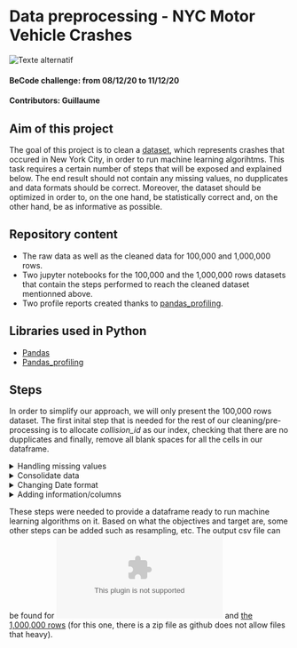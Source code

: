 # Data preprocessing - NYC Motor Vehicle Crashes

![Texte alternatif](https://media.cntraveler.com/photos/5a9d825ad363c34048b3639a/16:9/w_2560%2Cc_limit/GettyImages-640006562.jpg)

#### BeCode challenge: from 08/12/20 to 11/12/20

#### Contributors: Guillaume

## Aim of this project

The goal of this project is to clean a [dataset](https://data.cityofnewyork.us/Public-Safety/Motor-Vehicle-Collisions-Crashes/h9gi-nx95 "Title"), which represents crashes that occured in New York City, in order to run machine learning algorihtms. This task requires a certain number of steps that will be exposed and explained below.
The end result should not contain any missing values, no dupplicates and data formats should be correct. Moreover, the dataset should be optimized in order to, on the one hand, be statistically correct and, on the other hand, be as informative as possible.

## Repository content

- The raw data as well as the cleaned data for 100,000 and 1,000,000 rows.
- Two jupyter notebooks for the 100,000 and the 1,000,000 rows datasets that contain the steps performed to reach the cleaned dataset mentionned above.
- Two profile reports created thanks to [pandas_profiling](https://pandas-profiling.github.io/pandas-profiling/docs/master/rtd/ "Title").

## Libraries used in Python

- [Pandas](https://pandas.pydata.org/ "Title")
- [Pandas_profiling](https://pandas-profiling.github.io/pandas-profiling/docs/master/rtd/ "Title")


## Steps 

In order to simplify our approach, we will only present the 100,000 rows dataset. 
The first inital step that is needed for the rest of our cleaning/pre-processing is to allocate *collision_id* as our index, checking that there are no dupplicates and finally, remove all blank spaces for all the cells in our dataframe. 

<details>
  <summary> Handling missing values </summary>

The following graph shows the number of missing values of our initial dataset. 

![alt text](image/missing_data.PNG "Title1") 

As one can notice, some of the columns are massively empty (more than 40% of missing values). We can cite: 
- *cross_street_name*, 
- *off_street_name*, 
- *contributing_factor_vehicle_3*, 
- *contributing_factor_vehicle_4*, 
- *contributing_factor_vehicle_5*, 
- *vehicle_type_code_3*, 
- *vehicle_type_code_4*, 
- *vehicle_type_code_5*. 

Therefore, we decided to simply remove these columns as it becomes almost impossible to fill them with values without biaising our analysis. 
This ends up with two main contributing factors and 2 vehicle types in the accident. 

The work here is not over as we still need to deal with columns that have missing values. 

- Firstly, we noticed that sometimes, police officer insert contributing factors and vehicle types in one column and separate them with "/", i.e. *Station Wagon/Sport Utility Vehicle*. Therefore, we decided to split the two elements and store them nicely in the corresponding columns. All the remaining missing values were assigned the value "Unspecified". 

- Secondly, we decided to remove all the rows without location and with a null location because those crashes were simply impossible to locate and thus were not very interesting. As it only represents 8% of the total number of rows, the dataset still contains 91,797 rows. 

- Thirdly, *borough* and *zip_codes* are two columns with high percentage of missing values (~35%). As far as borough are involved, we decided to take the min-max of the latitude and longitude for all different boroughs and assign one based on if the latitude **AND** longitude of a given crash are in this interval min-max. Even if we are aware that boroughs are not perfect rectangles and this approach may assign wrong values, we believe that the majority of missing values are correctly classified. For the remaining empty cells of *borough* and *zip_codes* , we decided to sort the location and assign the value of the row above (using [the ffil method of fillna](https://pandas.pydata.org/pandas-docs/stable/reference/api/pandas.DataFrame.fillna.html "Title")). The rest of missing values were given the value of *"Unspecified"*.

- Finally, for *on_street_name*, we applied the same [the ffil method of fillna](https://pandas.pydata.org/pandas-docs/stable/reference/api/pandas.DataFrame.fillna.html "Title") and *"Unspecified"* for the remaining empty values.

</details>

<details>
  <summary> Consolidate data </summary>


The vehicle types columns contain many different values that often refer to the same concept. Abbreviations, capitalization or misspellings make it more difficult for us. Therefore, we decided to consolidate some of the most frequent values as one can see in the following tab:

|             | To change values                                                                                                                                                                |
|-------------|---------------------------------------------------------------------------------------------------------------------------------------------------------------------------------|
| Ambulance   | "AMB", 'AMBUL', "Ambul", 'AMBU', 'ambul',  'AMBULANCE', 'AMBULACE', 'GEN  AMBUL', 'AMBULENCE', 'FDNY AMBUL', 'Fdny ambul', 'White ambu', 'NYC AMBULA',  'AMBULENCE', 'abulance' |
| Sedan       | "2 dr sedan", '4 dr sedan'                                                                                                                                                      |
| Van         | "van", 'Armored Truck', "VAN", 'Refrigerated Van'                                                                                                                               |
| Taxi        | "TAXI"                                                                                                                                                                          |
| Bus         | 'School Bus', 'bus'                                                                                                                                                             |
| Unspecified | 'UNKNO', 'Unkno', 'UNKNOWN', 'Unknown'                                                                                                                                          |
| Truck       | "TRUCK"                                                                                                                                                                         |

Note that the table is slightly different for the 1,000,000 file.
Moreover, in order to facilitate the different categories of vehicules, we replace all the values of types *vehicle_type_code_1*, *vehicle_type_code_2*, for that occur less than 1010 times by *"other"*.

</details>

<details>
  <summary> Changing Date format </summary>
  
  
The *crash_date* is wrongly inserted and this makes it impossible to use it. Therefore, from this column, we have extracted:

- The day that we stored in the column *day*,
- The month that we stored in the column *month*,
- The year that we stored in the column *year*.

By adding up these elements using [Datetime](https://pandas.pydata.org/pandas-docs/stable/reference/api/pandas.to_datetime.html "Title"), we managed to have a cleaned date column to work with later on.

</details>

<details>
  <summary> Adding information/columns </summary>


In order to improve the conclusions one could draw by analysing the dataset, we added a few columns:

- *day*, *month* and *year* as explained in the data format part.
- *hour* to directly have the hour an accident occured.
- *day_night*  in order to know if it was during the day or the night (**7-20: day, 21-6: night**). We put binary values (**0 for day and 1 for night**) as values.
- *victim* to summarize the number of victims (injured or killed) of a crash
- *season* (**0 is winter, 1 is spring, 2 is summer and 3 is fall**)

</details>

These steps were needed to provide a dataframe ready to run machine learning algorithms on it. Based on what the objectives and target are, some other steps can be added such as resampling, etc. The output csv file can be found for ![the 100,000 rows](data/output_data_100000.csv "Title1") and [the 1,000,000 rows](data/output_data_1000000.zip "Title1") (for this one, there is a zip file as github does not allow files that heavy).
